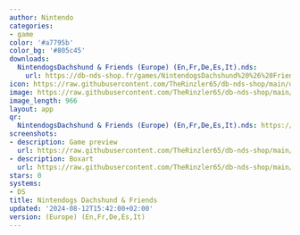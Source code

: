 ```yaml
---
author: Nintendo
categories:
- game
color: '#a7795b'
color_bg: '#805c45'
downloads:
  NintendogsDachshund & Friends (Europe) (En,Fr,De,Es,It).nds:
    url: https://db-nds-shop.fr/games/NintendogsDachshund%20%26%20Friends%20%28Europe%29%20%28En%2CFr%2CDe%2CEs%2CIt%29.nds
icon: https://raw.githubusercontent.com/TheRinzler65/db-nds-shop/main/docs/assets/images/icons/nintendogsdaschund.png
image: https://raw.githubusercontent.com/TheRinzler65/db-nds-shop/main/docs/assets/images/icons/nintendogsdaschund.png
image_length: 966
layout: app
qr:
  NintendogsDachshund & Friends (Europe) (En,Fr,De,Es,It).nds: https://db-nds-shop.fr/assets/images/qr/nintendogsdachshund--friends-europe-enfrdeesit-nds.png
screenshots:
- description: Game preview
  url: https://raw.githubusercontent.com/TheRinzler65/db-nds-shop/main/docs/assets/images/screenshots/nintendogsdaschund/nintendogsdaschung.png
- description: Boxart
  url: https://raw.githubusercontent.com/TheRinzler65/db-nds-shop/main/docs/assets/images/boxart/NintendogsDachshund%20%26%20Friends%20(Europe)%20(En%2CFr%2CDe%2CEs%2CIt).nds.png
stars: 0
systems:
- DS
title: Nintendogs Dachshund & Friends
updated: '2024-08-12T15:42:00+02:00'
version: (Europe) (En,Fr,De,Es,It)
---
```

